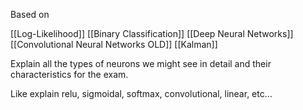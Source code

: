 Based on 

[[Log-Likelihood]]
[[Binary Classification]]
[[Deep Neural Networks]]
[[Convolutional Neural Networks OLD]]
[[Kalman]]

Explain all the types of neurons we might see in detail and their characteristics for the exam.

Like explain relu, sigmoidal, softmax, convolutional, linear, etc...